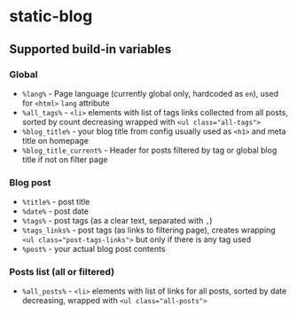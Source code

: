# static-blog

## Supported build-in variables

### Global

- `%lang%` - Page language (currently global only, hardcoded as `en`), used for `<html>` `lang` attribute
- `%all_tags%` - `<li>` elements with list of tags links collected from all posts, sorted by count decreasing wrapped
                 with `<ul class="all-tags">`
- `%blog_title%` - your blog title from config usually used as `<h1>` and meta title on homepage
- `%blog_title_current%` - Header for posts filtered by tag or global blog title if not on filter page

### Blog post

- `%title%` - post title
- `%date%` - post date
- `%tags%` - post tags (as a clear text, separated with `,`)
- `%tags_links%` - post tags (as links to filtering page), creates wrapping `<ul class="post-tags-links">` but only if
                   there is any tag used
- `%post%` - your actual blog post contents

### Posts list (all or filtered)

- `%all_posts%` - `<li>` elements with list of links for all posts, sorted by date decreasing, wrapped with
                  `<ul class="all-posts">`
